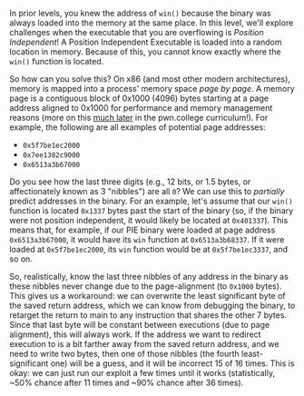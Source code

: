 In prior levels, you knew the address of `win()` because the binary was always loaded into the memory at the same place.
In this level, we'll explore challenges when the executable that you are overflowing is _Position Independent_!
A Position Independent Executable is loaded into a random location in memory.
Because of this, you cannot know exactly where the `win()` function is located.

So how can you solve this?
On x86 (and most other modern architectures), memory is mapped into a process' memory space _page by page_.
A memory page is a contiguous block of 0x1000 (4096) bytes starting at a page address aligned to 0x1000 for performance and memory management reasons (more on this [much later](https://pwn.college/system-security/kernel-security) in the pwn.college curriculum!).
For example, the following are all examples of potential page addresses:

- `0x5f7be1ec2000`
- `0x7ee1382c9000`
- `0x6513a3b67000`

Do you see how the last three digits (e.g., 12 bits, or 1.5 bytes, or affectionately known as 3 "nibbles") are all `0`?
We can use this to _partially_ predict addresses in the binary.
For an example, let's assume that our `win()` function is located `0x1337` bytes past the start of the binary (so, if the binary were not position independent, it would likely be located at `0x401337`).
This means that, for example, if our PIE binary were loaded at page address `0x6513a3b67000`, it would have its `win` function at `0x6513a3b68337`.
If it were loaded at `0x5f7be1ec2000`, its `win` function would be at `0x5f7be1ec3337`, and so on.

So, realistically, know the last three nibbles of any address in the binary as these nibbles never change due to the page-alignment (to `0x1000` bytes).
This gives us a workaround: we can overwrite the least significant byte of the saved return address, which we can know from debugging the binary, to retarget the return to main to any instruction that shares the other 7 bytes.
Since that last byte will be constant between executions (due to page alignment), this will always work.
If the address we want to redirect execution to is a bit farther away from the saved return address, and we need to write two bytes, then one of those nibbles (the fourth least-significant one) will be a guess, and it will be incorrect 15 of 16 times.
This is okay: we can just run our exploit a few times until it works (statistically, ~50% chance after 11 times and ~90% chance after 36 times).
